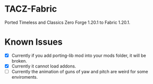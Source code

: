 # TACZ-Fabric
Ported Timeless and Classics Zero Forge 1.20.1 to Fabric 1.20.1.

# Known Issues

- [X] Currently if you add porting-lib mod into your mods folder, it will be broken.<br>
- [X] Currently it cannot load addons.<br>
- [ ] Currently the animation of guns of yaw and pitch are weird for some enviroments.<br>
